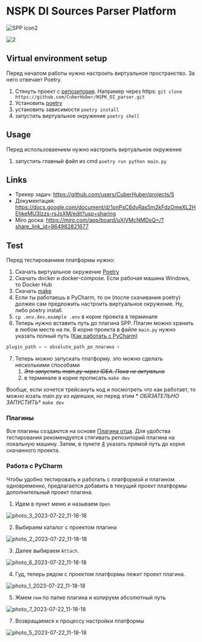 # NSPK DI Sources Parser Platform
![SPP icon2](https://github.com/CuberHuber/NSPK-DI-Sources-Parser-Platform/assets/34835155/d323b394-322d-484d-b5a5-178631242301)

![2](https://github.com/CuberHuber/NSPK-DI-Sources-Parser-Platform/assets/34835155/e4328b34-67f6-4427-8629-355c72af04e2)

## Virtual environment setup

Перед началом работы нужно настроить виртуальное пространство. За него отвечает Poetry.

1. Стянуть проект с [репозитория](https://github.com/CuberHuber/NSPK_DI_parser). Например через
   https: `git clone https://github.com/CuberHuber/NSPK_DI_parser.git`
2. Установить [poetry](https://python-poetry.org/docs/#installation)
3. установить зависимости `poetry install`
4. запустить виртуальное окружение `poetry shell`

## Usage

Перед использоваением нужно настроить виртуальное окружение

1. запустить главный файл из cmd `poetry run python main.py`

## Links

- Трекер задач: https://github.com/users/CuberHuber/projects/5
- Документация: https://docs.google.com/document/d/1onPsC6dvRas5m2kFdzOmeXL2HEhkeMU3Izzs-rsJsXM/edit?usp=sharing
- Miro доска:   https://miro.com/app/board/uXjVMcNMDsQ=/?share_link_id=864982821677

## Test

Перед тестированием платформы нужно:

1. Скачать виртуальное окружение [Poetry](https://python-poetry.org/)
2. Скачать docker и docker-compose. Если рабочая машина Windows, то Docker Hub
3. Скачать [make](https://www.technewstoday.com/install-and-use-make-in-windows/)
4. Если ты работаешь в PyCharm, то он (после скачивания poetry) должен сам предложить настроить виртуальное окружение.
   Ну, либо poetry install.
5. `cp .env.dev.example .env` в корне проекта в терминале
6. Теперь нужно вставить путь до плагина SPP. Плагин можно хранить в любом месте на пк. В корне проекта в
   файле `main.py` нужно указать полный путь ([Как работать с PyCharm](#работа-с-pycharm))

```python
plugin_path = < absolute_path_до_плагина >
```

7. Теперь можно запускать платформу. это можно сделать несколькими способами
    1. ~~_Это запустить main.py через IDEA. Пока не актуально_~~
    2. в терминале в корне прописать `make dev`

Вообще, если хочется трейсануть код и посмотреть что как работает, то можно юзать main.py из идеешки, но перед этим *
*ОБЯЗАТЕЛЬНО ЗАПУСТИТЬ** `make dev`

### Плагины

Все плагины создаются на основе [Плагина отца](https://github.com/CuberHuber/NSPK-DI-SPP-plugin-template).
Для удобства тестирования рекомендуется стягивать репозиторий плагина на локальную машину. Затем, в пункте [4](#test)
указать прямой путь до корня скачанного проекта.

### Работа с PyCharm

Чтобы удобно тестировать и работать с платформой и плагином одновременно, предлагается добавить в текущий проект
платформы дополнительный проект плагина.

1. Идем в пункт меню и называем `Open`

![photo_3_2023-07-22_11-18-18](https://github.com/CuberHuber/NSPK-DI-Sources-Parser-Platform/assets/34835155/300821d1-87fa-4930-ac06-121031399ad4)

2. Выбираем каталог с проектом плагина

![photo_2_2023-07-22_11-18-18](https://github.com/CuberHuber/NSPK-DI-Sources-Parser-Platform/assets/34835155/32a8e51c-48d0-435d-8248-327121c9247d)

3. Далее выбираем `Attach`.

![photo_6_2023-07-22_11-18-18](https://github.com/CuberHuber/NSPK-DI-Sources-Parser-Platform/assets/34835155/5e658107-a20e-432f-86ee-c116c9971b55)

4. Гуд, теперь рядом с проектом платформы лежит проект плагина.

![photo_1_2023-07-22_11-18-18](https://github.com/CuberHuber/NSPK-DI-Sources-Parser-Platform/assets/34835155/80cb82c9-aace-4f1c-b5c5-5e825bcd8201)

5. Жмем `пкм` по папке плагина и копируем абсолютный путь

![photo_7_2023-07-22_11-18-18](https://github.com/CuberHuber/NSPK-DI-Sources-Parser-Platform/assets/34835155/440fea02-b47f-43c9-a05c-4707e7ae6ba4)

7. Возвращаемся к процессу настройки платформы

![photo_5_2023-07-22_11-18-18](https://github.com/CuberHuber/NSPK-DI-Sources-Parser-Platform/assets/34835155/70877cb4-2724-42cf-8885-d15b7ae09392)
